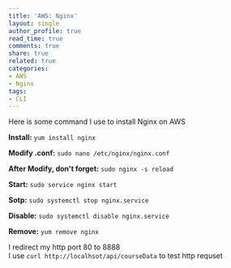```yaml
---
title: 'AWS: Nginx'
layout: single
author_profile: true
read_time: true
comments: true
share: true
related: true
categories:
- AWS
- Nginx
tags: 
- CLI 
---
```


Here is some command I use to install Nginx on AWS

**Install:** `yum install nginx`

**Modify .conf:** `sudo nano /etc/nginx/nginx.conf`

**After Modify, don't forget:** `sudo nginx -s reload`

**Start:** `sudo service nginx start`

**Sotp:** `sudo systemctl stop nginx.service`

**Disable:** `sudo systemctl disable nginx.service`

**Remove:** `yum remove nginx`


I redirect my http port 80 to 8888 <br/>
I use  `curl http://localhsot/api/courseData` to test http requset